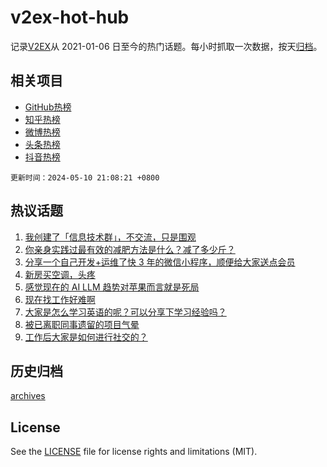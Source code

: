 # v2ex-hot-hub

 记录[V2EX](https://www.v2ex.com/)从 2021-01-06 日至今的热门话题。每小时抓取一次数据，按天[归档](archives)。
 
 ## 相关项目

- [GitHub热榜](https://github.com/snaildev/github-hot-hub)
- [知乎热榜](https://github.com/snaildev/zhihu-hot-hub)
- [微博热榜](https://github.com/snaildev/weibo-hot-hub)
- [头条热榜](https://github.com/snaildev/toutiao-hot-hub)
- [抖音热榜](https://github.com/snaildev/douyin-hot-hub)


 `更新时间：2024-05-10 21:08:21 +0800`

## 热议话题

1. [我创建了「信息技术群」，不交流，只是围观](https://www.v2ex.com/t/1039321)
1. [你亲身实践过最有效的减肥方法是什么？减了多少斤？](https://www.v2ex.com/t/1039360)
1. [分享一个自己开发+运维了快 3 年的微信小程序，顺便给大家送点会员](https://www.v2ex.com/t/1039459)
1. [新房买空调，头疼](https://www.v2ex.com/t/1039261)
1. [感觉现在的 AI LLM 趋势对苹果而言就是死局](https://www.v2ex.com/t/1039330)
1. [现在找工作好难啊](https://www.v2ex.com/t/1039387)
1. [大家是怎么学习英语的呢？可以分享下学习经验吗？](https://www.v2ex.com/t/1039301)
1. [被已离职同事遗留的项目气晕](https://www.v2ex.com/t/1039405)
1. [工作后大家是如何进行社交的？](https://www.v2ex.com/t/1039311)

## 历史归档

[archives](archives)

## License

See the [LICENSE](LICENSE) file for license rights and limitations (MIT).
